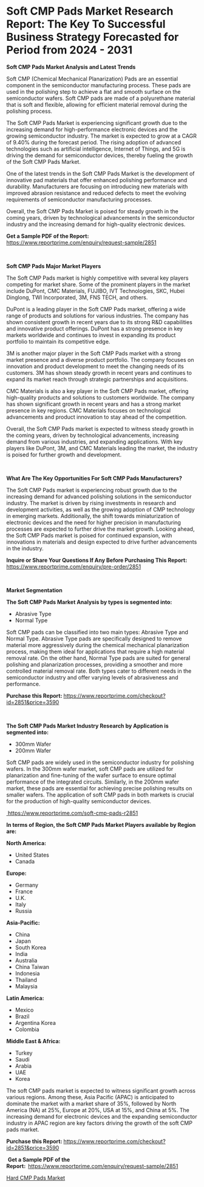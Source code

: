<p><h1>Soft CMP Pads Market Research Report: The Key To Successful Business Strategy Forecasted for Period from 2024 - 2031</h1></p><p><strong>Soft CMP Pads Market Analysis and Latest Trends</strong></p>
<p><p>Soft CMP (Chemical Mechanical Planarization) Pads are an essential component in the semiconductor manufacturing process. These pads are used in the polishing step to achieve a flat and smooth surface on the semiconductor wafers. Soft CMP pads are made of a polyurethane material that is soft and flexible, allowing for efficient material removal during the polishing process.</p><p>The Soft CMP Pads Market is experiencing significant growth due to the increasing demand for high-performance electronic devices and the growing semiconductor industry. The market is expected to grow at a CAGR of 9.40% during the forecast period. The rising adoption of advanced technologies such as artificial intelligence, Internet of Things, and 5G is driving the demand for semiconductor devices, thereby fueling the growth of the Soft CMP Pads Market.</p><p>One of the latest trends in the Soft CMP Pads Market is the development of innovative pad materials that offer enhanced polishing performance and durability. Manufacturers are focusing on introducing new materials with improved abrasion resistance and reduced defects to meet the evolving requirements of semiconductor manufacturing processes.</p><p>Overall, the Soft CMP Pads Market is poised for steady growth in the coming years, driven by technological advancements in the semiconductor industry and the increasing demand for high-quality electronic devices.</p></p>
<p><strong>Get a Sample PDF of the Report:&nbsp;</strong> <a href="https://www.reportprime.com/enquiry/request-sample/2851">https://www.reportprime.com/enquiry/request-sample/2851</a></p>
<p>&nbsp;</p>
<p><strong>Soft CMP Pads Major Market Players</strong></p>
<p><p>The Soft CMP Pads market is highly competitive with several key players competing for market share. Some of the prominent players in the market include DuPont, CMC Materials, FUJIBO, IVT Technologies, SKC, Hubei Dinglong, TWI Incorporated, 3M, FNS TECH, and others.</p><p>DuPont is a leading player in the Soft CMP Pads market, offering a wide range of products and solutions for various industries. The company has shown consistent growth in recent years due to its strong R&D capabilities and innovative product offerings. DuPont has a strong presence in key markets worldwide and continues to invest in expanding its product portfolio to maintain its competitive edge.</p><p>3M is another major player in the Soft CMP Pads market with a strong market presence and a diverse product portfolio. The company focuses on innovation and product development to meet the changing needs of its customers. 3M has shown steady growth in recent years and continues to expand its market reach through strategic partnerships and acquisitions.</p><p>CMC Materials is also a key player in the Soft CMP Pads market, offering high-quality products and solutions to customers worldwide. The company has shown significant growth in recent years and has a strong market presence in key regions. CMC Materials focuses on technological advancements and product innovation to stay ahead of the competition.</p><p>Overall, the Soft CMP Pads market is expected to witness steady growth in the coming years, driven by technological advancements, increasing demand from various industries, and expanding applications. With key players like DuPont, 3M, and CMC Materials leading the market, the industry is poised for further growth and development.</p></p>
<p>&nbsp;</p>
<p><strong>What Are The Key Opportunities For Soft CMP Pads Manufacturers?</strong></p>
<p><p>The Soft CMP Pads market is experiencing robust growth due to the increasing demand for advanced polishing solutions in the semiconductor industry. The market is driven by rising investments in research and development activities, as well as the growing adoption of CMP technology in emerging markets. Additionally, the shift towards miniaturization of electronic devices and the need for higher precision in manufacturing processes are expected to further drive the market growth. Looking ahead, the Soft CMP Pads market is poised for continued expansion, with innovations in materials and design expected to drive further advancements in the industry.</p></p>
<p><strong>Inquire or Share Your Questions If Any Before Purchasing This Report:</strong> <a href="https://www.reportprime.com/enquiry/pre-order/2851">https://www.reportprime.com/enquiry/pre-order/2851</a></p>
<p>&nbsp;</p>
<p><strong>Market Segmentation</strong></p>
<p><strong>The Soft CMP Pads Market Analysis by types is segmented into:</strong></p>
<p><ul><li>Abrasive Type</li><li>Normal Type</li></ul></p>
<p><p>Soft CMP pads can be classified into two main types: Abrasive Type and Normal Type. Abrasive Type pads are specifically designed to remove material more aggressively during the chemical mechanical planarization process, making them ideal for applications that require a high material removal rate. On the other hand, Normal Type pads are suited for general polishing and planarization processes, providing a smoother and more controlled material removal rate. Both types cater to different needs in the semiconductor industry and offer varying levels of abrasiveness and performance.</p></p>
<p><strong>Purchase this Report:&nbsp;</strong><a href="https://www.reportprime.com/checkout?id=2851&price=3590">https://www.reportprime.com/checkout?id=2851&price=3590</a></p>
<p>&nbsp;</p>
<p><strong>The Soft CMP Pads Market Industry Research by Application is segmented into:</strong></p>
<p><ul><li>300mm Wafer</li><li>200mm Wafer</li></ul></p>
<p><p>Soft CMP pads are widely used in the semiconductor industry for polishing wafers. In the 300mm wafer market, soft CMP pads are utilized for planarization and fine-tuning of the wafer surface to ensure optimal performance of the integrated circuits. Similarly, in the 200mm wafer market, these pads are essential for achieving precise polishing results on smaller wafers. The application of soft CMP pads in both markets is crucial for the production of high-quality semiconductor devices.</p></p>
<p><a href="https://www.reportprime.com/soft-cmp-pads-r2851">&nbsp;https://www.reportprime.com/soft-cmp-pads-r2851</a></p>
<p><strong>In terms of Region, the Soft CMP Pads Market Players available by Region are:</strong></p>
<p>
    <p> <strong> North America: </strong>
        <ul>
            <li>United States</li>
            <li>Canada</li>
        </ul>
        </p> 
    <p> <strong> Europe: </strong>
        <ul>
            <li>Germany</li>
            <li>France</li>
            <li>U.K.</li>
            <li>Italy</li>
            <li>Russia</li>
        </ul>
        </p> 
    <p> <strong> Asia-Pacific: </strong>
        <ul>
            <li>China</li>
            <li>Japan</li>
            <li>South Korea</li>
            <li>India</li>
            <li>Australia</li>
            <li>China Taiwan</li>
            <li>Indonesia</li>
            <li>Thailand</li>
            <li>Malaysia</li>
        </ul>
        </p> 
    <p> <strong> Latin America: </strong>
        <ul>
            <li>Mexico</li>
            <li>Brazil</li>
            <li>Argentina Korea</li>
            <li>Colombia</li>
        </ul>
        </p> 
    <p> <strong> Middle East & Africa: </strong>
        <ul>
            <li>Turkey</li>
            <li>Saudi</li>
            <li>Arabia</li>
            <li>UAE</li>
            <li>Korea</li>
        </ul>
    </p>
    </p>
<p><p>The soft CMP pads market is expected to witness significant growth across various regions. Among these, Asia Pacific (APAC) is anticipated to dominate the market with a market share of 35%, followed by North America (NA) at 25%, Europe at 20%, USA at 15%, and China at 5%. The increasing demand for electronic devices and the expanding semiconductor industry in APAC region are key factors driving the growth of the soft CMP pads market.</p></p>
<p><strong>Purchase this Report: </strong><a href="https://www.reportprime.com/checkout?id=2851&price=3590">https://www.reportprime.com/checkout?id=2851&price=3590</a></p>
<p>&nbsp;<strong>Get a Sample PDF of the Report:&nbsp;&nbsp;</strong><a href="https://www.reportprime.com/enquiry/request-sample/2851">https://www.reportprime.com/enquiry/request-sample/2851</a></p>
<p><strong></strong></p>
<p><p><a href="https://github.com/mabutironaldo/Market-Research-Report-List-4/blob/main/hard-cmp-pads-market.md">Hard CMP Pads Market</a></p></p>